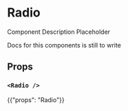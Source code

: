 # Radio

<p class="description">Component Description Placeholder</p>

Docs for this components is still to write

## Props

### `<Radio />`

{{"props": "Radio"}}